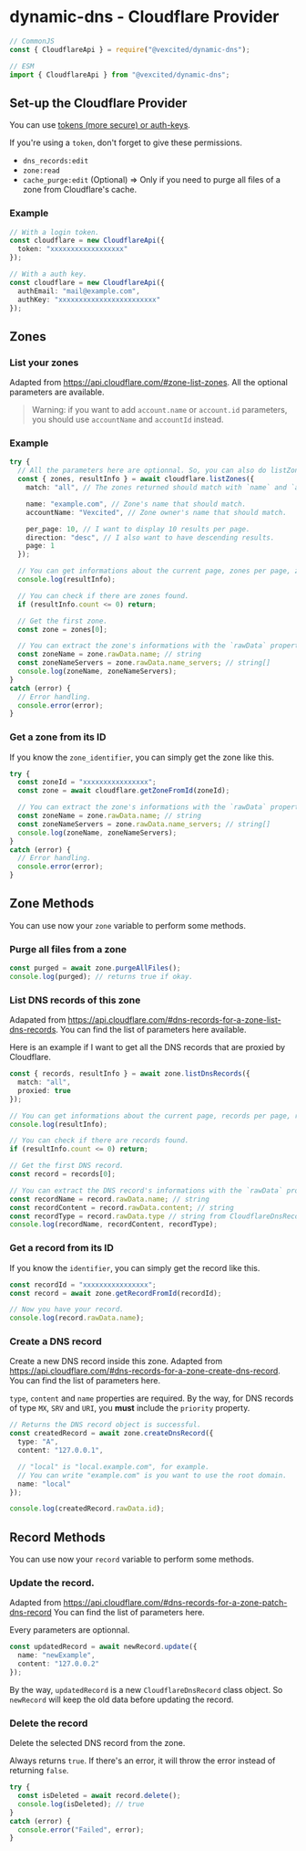 # dynamic-dns - Cloudflare Provider

```typescript
// CommonJS
const { CloudflareApi } = require("@vexcited/dynamic-dns");

// ESM
import { CloudflareApi } from "@vexcited/dynamic-dns";
```

## Set-up the Cloudflare Provider

You can use [tokens (more secure) or auth-keys](https://dash.cloudflare.com/profile/api-tokens).

If you're using a `token`, don't forget to give these permissions.
- `dns_records:edit`
- `zone:read`
- `cache_purge:edit` (Optional) => Only if you need to purge all files of a zone from Cloudflare's cache.

### Example

```typescript
// With a login token.
const cloudflare = new CloudflareApi({
  token: "xxxxxxxxxxxxxxxxxx"
});

// With a auth key.
const cloudflare = new CloudflareApi({
  authEmail: "mail@example.com",
  authKey: "xxxxxxxxxxxxxxxxxxxxxxxx"
});
```

## Zones

### List your zones

Adapted from <https://api.cloudflare.com/#zone-list-zones>.
All the optional parameters are available.

> Warning: if you want to add `account.name` or `account.id` parameters, you should use `accountName` and `accountId` instead.

### Example

```typescript
try {
  // All the parameters here are optionnal. So, you can also do listZones({})
  const { zones, resultInfo } = await cloudflare.listZones({
    match: "all", // The zones returned should match with `name` and `accountName`.

    name: "example.com", // Zone's name that should match.
    accountName: "Vexcited", // Zone owner's name that should match.

    per_page: 10, // I want to display 10 results per page.
    direction: "desc", // I also want to have descending results.
    page: 1
  });

  // You can get informations about the current page, zones per page, zones count, ...
  console.log(resultInfo); 

  // You can check if there are zones found.
  if (resultInfo.count <= 0) return;

  // Get the first zone.
  const zone = zones[0];

  // You can extract the zone's informations with the `rawData` property.
  const zoneName = zone.rawData.name; // string
  const zoneNameServers = zone.rawData.name_servers; // string[]
  console.log(zoneName, zoneNameServers);
}
catch (error) {
  // Error handling.
  console.error(error);
}
```

### Get a zone from its ID

If you know the `zone_identifier`, you can simply get the zone like this.

```typescript
try {
  const zoneId = "xxxxxxxxxxxxxxxx";
  const zone = await cloudflare.getZoneFromId(zoneId);

  // You can extract the zone's informations with the `rawData` property.
  const zoneName = zone.rawData.name; // string
  const zoneNameServers = zone.rawData.name_servers; // string[]
  console.log(zoneName, zoneNameServers);
}
catch (error) {
  // Error handling.
  console.error(error);
}
```

## Zone Methods

You can use now your `zone` variable to perform some methods.

### Purge all files from a zone

```typescript
const purged = await zone.purgeAllFiles();
console.log(purged); // returns true if okay.
```

### List DNS records of this zone

Adapated from <https://api.cloudflare.com/#dns-records-for-a-zone-list-dns-records>. You can find the list of parameters here available.

Here is an example if I want to get all the DNS records that are proxied by Cloudflare.

```typescript
const { records, resultInfo } = await zone.listDnsRecords({
  match: "all",
  proxied: true
});

// You can get informations about the current page, records per page, records count, ...
console.log(resultInfo);

// You can check if there are records found.
if (resultInfo.count <= 0) return;

// Get the first DNS record.
const record = records[0];

// You can extract the DNS record's informations with the `rawData` property.
const recordName = record.rawData.name; // string
const recordContent = record.rawData.content; // string
const recordType = record.rawData.type // string from CloudflareDnsRecordTypes
console.log(recordName, recordContent, recordType);
```

### Get a record from its ID

If you know the `identifier`, you can simply get the record like this.

```typescript
const recordId = "xxxxxxxxxxxxxxxx";
const record = await zone.getRecordFromId(recordId);

// Now you have your record.
console.log(record.rawData.name);
```

### Create a DNS record

Create a new DNS record inside this zone.
Adapted from <https://api.cloudflare.com/#dns-records-for-a-zone-create-dns-record>. You can find the list of parameters here.

`type`, `content` and `name` properties are required.
By the way, for DNS records of type `MX`, `SRV` and `URI`, you **must** include the `priority` property.

```typescript
// Returns the DNS record object is successful.
const createdRecord = await zone.createDnsRecord({
  type: "A",
  content: "127.0.0.1",

  // "local" is "local.example.com", for example.
  // You can write "example.com" is you want to use the root domain. 
  name: "local"
});

console.log(createdRecord.rawData.id);
```

## Record Methods

You can use now your `record` variable to perform some methods.

### Update the record.

Adapted from <https://api.cloudflare.com/#dns-records-for-a-zone-patch-dns-record> You can find the list of parameters here.

Every parameters are optionnal.

```typescript
const updatedRecord = await newRecord.update({
  name: "newExample",
  content: "127.0.0.2"
});
```

By the way, `updatedRecord` is a new `CloudflareDnsRecord` class object. So `newRecord` will keep the old data before updating the record.

### Delete the record

Delete the selected DNS record from the zone.

Always returns `true`. If there's an error, it will throw the error instead of returning `false`.

```typescript
try {
  const isDeleted = await record.delete();
  console.log(isDeleted); // true 
}
catch (error) {
  console.error("Failed", error);
}
```
